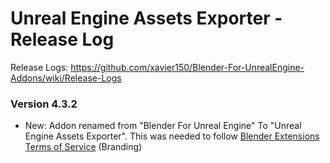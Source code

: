 # Unreal Engine Assets Exporter - Release Log
Release Logs: https://github.com/xavier150/Blender-For-UnrealEngine-Addons/wiki/Release-Logs

### Version 4.3.2

- New: Addon renamed from "Blender For Unreal Engine" To "Unreal Engine Assets Exporter". 
  This was needed to follow [Blender Extensions Terms of Service](https://extensions.blender.org/terms-of-service/) (Branding)
